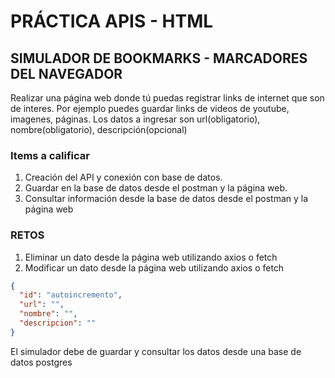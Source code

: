 # PRÁCTICA APIS - HTML

## SIMULADOR DE BOOKMARKS - MARCADORES DEL NAVEGADOR

Realizar una página web donde tú puedas registrar links de internet que son de interes.
Por ejemplo puedes guardar links de videos de youtube, imagenes, páginas.
Los datos a ingresar son url(obligatorio), nombre(obligatorio), descripción(opcional)

### Items a calificar

1. Creación del API y conexión con base de datos.
2. Guardar en la base de datos desde el postman y la página web.
3. Consultar información desde la base de datos desde el postman y la página web

### RETOS

1. Eliminar un dato desde la página web utilizando axios o fetch
2. Modificar un dato desde la página web utilizando axios o fetch

```json
{
  "id": "autoincremento",
  "url": "",
  "nombre": "",
  "descripcion": ""
}
```

El simulador debe de guardar y consultar los datos desde una base de datos postgres